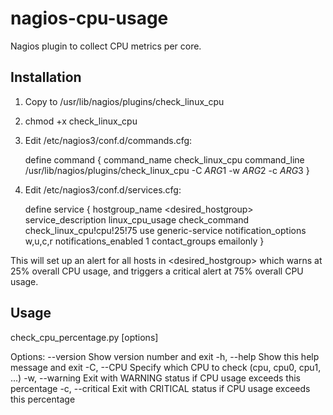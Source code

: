 nagios-cpu-usage
================
Nagios plugin to collect CPU metrics per core.

Installation
------------
1. Copy to /usr/lib/nagios/plugins/check_linux_cpu
2. chmod +x check_linux_cpu
3. Edit /etc/nagios3/conf.d/commands.cfg:

    define command {
        command_name check_linux_cpu
        command_line /usr/lib/nagios/plugins/check_linux_cpu -C $ARG1$ -w $ARG2$ -c $ARG3$
    }

4. Edit /etc/nagios3/conf.d/services.cfg:

    define service {
        hostgroup_name <desired_hostgroup>
        service_description linux_cpu_usage
        check_command check_linux_cpu!cpu!25!75
        use generic-service
        notification_options w,u,c,r
        notifications_enabled 1
        contact_groups emailonly
    }

This will set up an alert for all hosts in <desired_hostgroup> which warns at 25% overall CPU usage, and triggers a critical alert at 75% overall CPU usage.

Usage
-----
check_cpu_percentage.py [options]

Options:
  --version         Show version number and exit
  -h, --help        Show this help message and exit
  -C, --CPU         Specify which CPU to check (cpu, cpu0, cpu1, ...)
  -w, --warning     Exit with WARNING status if CPU usage exceeds this percentage
  -c, --critical    Exit with CRITICAL status if CPU usage exceeds this percentage
